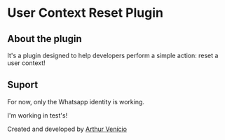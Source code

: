 # User Context Reset Plugin

## About the plugin

It's a plugin designed to help developers perform a simple action: reset a user context!

## Suport

For now, only the Whatsapp identity is working.

I'm working in test's!

Created and developed by [Arthur Venício](https://github.com/arthurvenicio)

